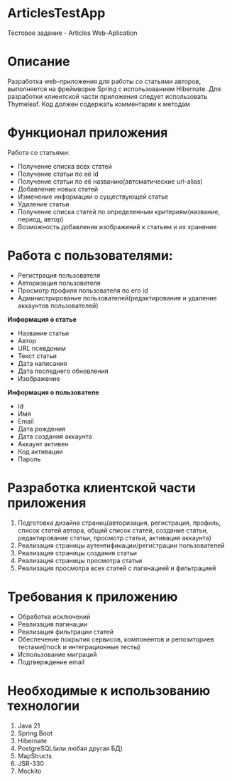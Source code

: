 # ArticlesTestApp

Тестовое задание - Articles Web-Aplication

# Описание
Разработка web-приложения для работы со статьями авторов, выполняется на фреймворке Spring с использованием Hibernate. Для разработки клиентской части приложения следует использовать Thymeleaf.
Код должен содержать комментарии к методам


# Функционал приложения
Работа со статьями:
- Получение списка всех статей
- Получение статьи по её id
- Получение статьи по её названию(автоматические url-alias)
- Добавление новых статей
- Изменение информации о существующей статье
- Удаление статьи
- Получение списка статей по определенным критериям(название, период, автор)
- Возможность добавления изображений к статьям и их хранение
# Работа с пользователями:
- Регистрация пользователя
- Авторизация пользователя
- Просмотр профиля пользователя по его id
- Администрирование пользователей(редактирование и удаление аккаунтов пользователей)

**Информация о статье**
- Название статьи
- Автор
- URL псевдоним
- Текст статьи
- Дата написания
- Дата последнего обновления
- Изображение

**Информация о пользователе**
- Id
- Имя
- Email
- Дата рождения
- Дата создания аккаунта
- Аккаунт активен
- Код активации
- Пароль

# Разработка клиентской части приложения
1. Подготовка дизайна страниц(авторизация, регистрация, профиль, список статей автора, общий список статей, создание статьи, редактирование статьи, просмотр статьи, активация аккаунта)
2. Реализация страницы аутентификации/регистрации пользователей
3. Реализация страницы создания статьи
4. Реализация страницы просмотра статьи
5. Реализация просмотра всех статей с пагинацией и фильтрацией

# Требования к приложению
- Обработка исключений
- Реализация пагинации
- Реализация фильтрации статей
- Обеспечение покрытия сервисов, компонентов и репозиториев тестами(mock и интеграционные тесты)
- Использование миграций
- Подтверждение email

# Необходимые к использованию технологии
1. Java 21
2. Spring Boot
3. Hibernate
4. PostgreSQL(или любая другая БД)
5. MapStructs
6. JSR-330
7. Mockito